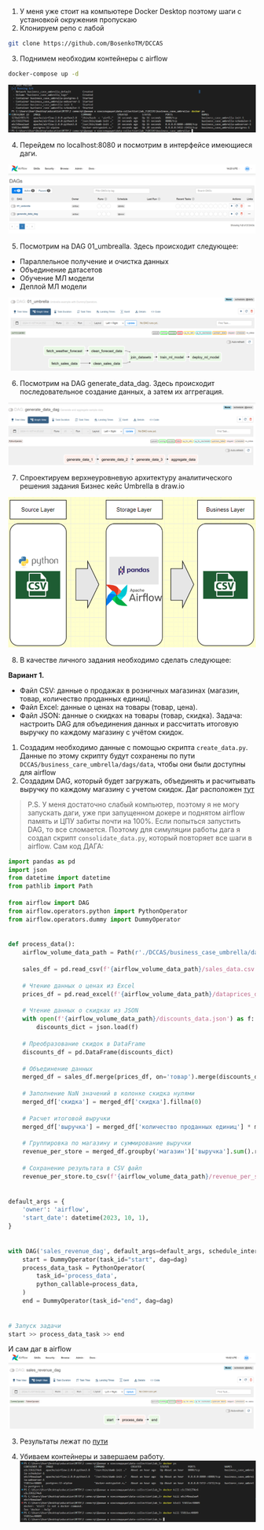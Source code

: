 


1. У меня уже стоит на компьютере Docker Desktop поэтому шаги с установкой окружения пропускаю
2. Клонируем репо с лабой
```bash
git clone https://github.com/BosenkoTM/DCCAS
```
3. Поднимем необходим контейнеры с airflow 
```bash
docker-compose up -d
```
![docker init](./resources/init.png)

4. Перейдем по localhost:8080 и посмотрим в интерфейсе имеющиеся даги. 

![airflow ui](./resources/airflow_ui.png)

5. Посмотрим на DAG 01_umbrealla. Здесь происходит cледующее:

- Параллельное получение и очистка данных
- Объединение датасетов 
- Обучение МЛ модели
- Деплой МЛ модели

![airflow dags](./resources/umbrella_dag.png)


6. Посмотрим на DAG generate_data_dag.
Здесь происходит последовательное создание данных, а затем их аггрегация.

![gen data](./resources/gen_data_dag.png)

7. Спроектируем верхнеуровневую архитектуру аналитического решения задания Бизнес 
кейс Umbrella в draw.io

![umbrella](./resources/umbrella_business_layers.png)

8. В качестве личного задания необходимо сделать следующее:

**Вариант 1.** 
- Файл CSV: данные о продажах в розничных магазинах (магазин, товар, 
количество проданных единиц). 
- Файл Excel: данные о ценах на товары (товар, цена). 
- Файл JSON: данные о скидках на товары (товар, скидка). 
Задача: настроить DAG для объединения данных и рассчитать итоговую 
выручку по каждому магазину с учётом скидок. 


1. Создадим необходимо данные с помощью скрипта `create_data.py`. Данные по этому скрипту будут сохранены по пути `DCCAS/business_care_umbrella/dags/data`, чтобы 
они были доступны для airflow
2. Создадим DAG, который будет загружать, объединять и расчитывать выручку по каждому магазину с учетом скидок. Даг расположен [тут](./DCCAS/business_case_umbrella/dags/alekseev_dag.py)

> P.S. У меня достаточно слабый компьютер, поэтому я не могу запускать даги, уже при запущенном докере и поднятом airflow память и ЦПУ забиты почти на 100%. Если попыться запустить DAG, то все сломается. Поэтому для симуляции работы дага я создал скрипт `consolidate_data.py`, который повторяет все шаги в airflow.
Сам код ДАГА:


```python
import pandas as pd
import json
from datetime import datetime
from pathlib import Path

from airflow import DAG
from airflow.operators.python import PythonOperator
from airflow.operators.dummy import DummyOperator


def process_data():
    airflow_volume_data_path = Path(r'./DCCAS/business_case_umbrella/dags/data')

    sales_df = pd.read_csv(f'{airflow_volume_data_path}/sales_data.csv')

    # Чтение данных о ценах из Excel
    prices_df = pd.read_excel(f'{airflow_volume_data_path}/dataprices_data.xlsx')

    # Чтение данных о скидках из JSON
    with open(f'{airflow_volume_data_path}/discounts_data.json') as f:
        discounts_dict = json.load(f)

    # Преобразование скидок в DataFrame
    discounts_df = pd.DataFrame(discounts_dict)

    # Объединение данных
    merged_df = sales_df.merge(prices_df, on='товар').merge(discounts_df, on='товар', how='left')

    # Заполнение NaN значений в колонке скидка нулями
    merged_df['скидка'] = merged_df['скидка'].fillna(0)

    # Расчет итоговой выручки
    merged_df['выручка'] = merged_df['количество проданных единиц'] * merged_df['цена'] * (1 - merged_df['скидка'])

    # Группировка по магазину и суммирование выручки
    revenue_per_store = merged_df.groupby('магазин')['выручка'].sum().reset_index()

    # Сохранение результата в CSV файл
    revenue_per_store.to_csv(f'{airflow_volume_data_path}/revenue_per_store.csv', index=False)


default_args = {
    'owner': 'airflow',
    'start_date': datetime(2023, 10, 1),
}


with DAG('sales_revenue_dag', default_args=default_args, schedule_interval='@daily', catchup=False) as dag:
    start = DummyOperator(task_id="start", dag=dag)
    process_data_task = PythonOperator(
        task_id='process_data',
        python_callable=process_data,
    )
    end = DummyOperator(task_id="end", dag=dag)


# Запуск задачи
start >> process_data_task >> end
```


 И сам даг в airflow 
 ![sales_revenue dag](./resources/sales_revenue.png)

 3. Результаты лежат по [пути](lab_3\DCCAS\business_case_umbrella\dags\data\revenue_per_store.csv)

 4. Убиваем контейнеры и завершаем работу.
 ![cleanup](./resources/cleanup.png)